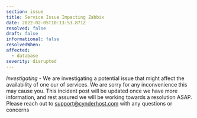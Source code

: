 ```yaml
---
section: issue
title: Service Issue Impacting Zabbix
date: 2022-02-05T10:13:53.871Z
resolved: false
draft: false
informational: false
resolvedWhen: 
affected:
  - database
severity: disrupted
---
```

*Investigating* - We are investigating a potential issue that might affect the availability of one our of services. We are sorry for any inconvenience this may cause you. This incident post will be updated once we have more information, and rest assured we wlll be working towards a resolution ASAP. Please reach out to support@cynderhost.com with any questions or concerns

